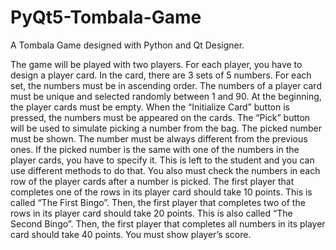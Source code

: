 # PyQt5-Tombala-Game
A Tombala Game designed with Python and Qt Designer.

The game will be played with two players. For each player, you have to design a player card. In
the card, there are 3 sets of 5 numbers. For each set, the numbers must be in ascending order. The
numbers of a player card must be unique and selected randomly between 1 and 90. At the beginning, the
player cards must be empty. When the “Initialize Card” button is pressed, the numbers must be appeared
on the cards.
The “Pick” button will be used to simulate picking a number from the bag. The picked number
must be shown. The number must be always different from the previous ones.
If the picked number is the same with one of the numbers in the player cards, you have to specify
it. This is left to the student and you can use different methods to do that.
You also must check the numbers in each row of the player cards after a number is picked. The
first player that completes one of the rows in its player card should take 10 points. This is called “The
First Bingo”. Then, the first player that completes two of the rows in its player card should take 20 points.
This is also called “The Second Bingo”. Then, the first player that completes all numbers in its player
card should take 40 points. You must show player’s score.
